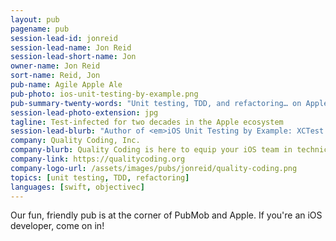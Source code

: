 ```yaml
---
layout: pub
pagename: pub
session-lead-id: jonreid
session-lead-name: Jon Reid
session-lead-short-name: Jon
owner-name: Jon Reid
sort-name: Reid, Jon
pub-name: Agile Apple Ale
pub-photo: ios-unit-testing-by-example.png
pub-summary-twenty-words: "Unit testing, TDD, and refactoring… on Apple platforms."
session-lead-photo-extension: jpg
tagline: Test-infected for two decades in the Apple ecosystem
session-lead-blurb: "Author of <em>iOS Unit Testing by Example: XCTest Tips and Techniques Using Swift</em>"
company: Quality Coding, Inc.
company-blurb: Quality Coding is here to equip your iOS team in technical agile practices. Because you can only be as agile as your code lets you be.
company-link: https://qualitycoding.org
company-logo-url: /assets/images/pubs/jonreid/quality-coding.png
topics: [unit testing, TDD, refactoring]
languages: [swift, objectivec]
---
```

Our fun, friendly pub is at the corner of PubMob and Apple. If you're an iOS developer, come on in!
